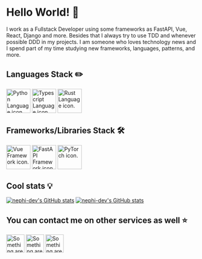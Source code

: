 # Hello World! 👋

I work as a Fullstack Developer using some frameworks as FastAPI, Vue, React, Django and more. Besides that I always try to use TDD and whenever possible DDD in my projects. I am someone who loves technology news and I spend part of my time studying new frameworks, languages, patterns, and more.

## Languages Stack ✏️

<a href="https://www.python.org"><img height=64 width=64 src='https://upload.wikimedia.org/wikipedia/commons/c/c3/Python-logo-notext.svg' alt='Python Language icon.'></img></a>
<a href="https://www.typescriptlang.org"><img height=64 width=64 src='https://cdn.icon-icons.com/icons2/2415/PNG/512/typescript_original_logo_icon_146317.png' alt='Typescript Language icon.'></img></a>
<a href="https://www.rust-lang.org"><img height=64 width=64 src='https://www.rust-lang.org/static/images/rust-logo-blk.svg' alt='Rust Language icon.'></img></a>

## Frameworks/Libraries Stack 🛠️

<a href="https://vuejs.org"><img height=64 width=64 src='https://cdn.worldvectorlogo.com/logos/vue-9.svg' alt='Vue Framework icon.'></img></a>
<a href="https://fastapi.tiangolo.com"><img height=64 width=64 src='https://cdn.worldvectorlogo.com/logos/fastapi.svg' alt='FastAPI Framework icon.'></img></a>
<a href="https://pytorch.org"><img height=64 width=64 src='https://pytorch.org/assets/images/pytorch-logo.png' alt='PyTorch icon.'></img></a>

## Cool stats 💡

[![nephi-dev's GitHub stats](https://github-readme-stats.vercel.app/api?username=nephi-dev&show_icons=true&count_private=true&theme=dracula)](https://github.com/anuraghazra/github-readme-stats)
[![nephi-dev's GitHub stats](https://github-readme-stats.vercel.app/api/top-langs/?username=nephi-dev&layout=compact&langs_count=7&theme=dracula)](https://github.com/anuraghazra/github-readme-stats)

## You can contact me on other services as well ⭐

<a href='https://www.linkedin.com/in/m4theusmendes/'><img height=48 width=48 src='https://cdn4.iconfinder.com/data/icons/social-messaging-ui-color-shapes-2-free/128/social-linkedin-circle-512.png' alt='Something are wrong'></a>
<a href='https://www.instagram.com/matheus_nephi/'><img height=48 width=48 src='https://logodownload.org/wp-content/uploads/2017/04/instagram-logo.png' alt='Something are wrong'></a>
<a href='mailto:mattheus2015@yahoo.com.br'><img height=48 width=48 src='https://cdn4.iconfinder.com/data/icons/ionicons/512/icon-email-512.png' alt='Something are wrong'></a>
